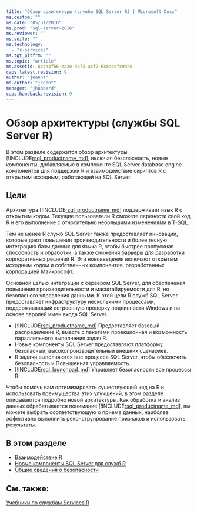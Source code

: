 ```yaml
---
title: "Обзор архитектуры (службы SQL Server R) | Microsoft Docs"
ms.custom: ""
ms.date: "05/31/2016"
ms.prod: "sql-server-2016"
ms.reviewer: ""
ms.suite: ""
ms.technology: 
  - "r-services"
ms.tgt_pltfrm: ""
ms.topic: "article"
ms.assetid: 6c4a4f66-ea3e-4a73-acf2-6c8aeafc94b0
caps.latest.revision: 9
author: "jeannt"
ms.author: "jeannt"
manager: "jhubbard"
caps.handback.revision: 9
---
```

# Обзор архитектуры (службы SQL Server R)
В этом разделе содержится обзор архитектуры [!INCLUDE[rsql_productname_md](../../includes/rsql-productname-md.md)], включая безопасность, новые компоненты, добавляемые в компоненте SQL Server database engine компонентов для поддержки R и взаимодействие скриптов R с открытым исходным, работающей на SQL Server.


## Цели


Архитектура [!INCLUDE[rsql_productname_md](../../includes/rsql-productname-md.md)] поддерживает язык R с открытым кодом. Текущие пользователи R сможете перенести свой код R и его выполнение с относительно небольшими изменениями в T-SQL.

Тем не менее R служб SQL Server также предоставляет инновации, которые дают повышения производительности и более тесную интеграцию базы данных для языка R, чтобы быстрее пропускная способность и обработки, а также снижения барьеры для разработки корпоративных решений R. Эти нововведения включают открытым исходным кодом и собственных компонентов, разработанных корпорацией Майкрософт.


Основной целью интеграции с сервером SQL Server, для обеспечения повышения производительности и масштабируемости для R, но безопасного управления данными. К этой цели R служб SQL Server предоставляет инфраструктуру несколькими процессами, поддерживающий встроенную проверку подлинности Windows и на основе паролей имен входа SQL Server. 

+ [!INCLUDE[rsql_productname_md](../../includes/rsql-productname-md.md)] Предоставляет базовый распределение R, вместе с пакетами проекционная и возможность параллельного выполнения задач R.
+ Новые компоненты SQL Server предоставляют платформу, безопасный, высокопроизводительный внешних сценариев.
+ R задачи выполняются вне процесса SQL Server, чтобы обеспечить безопасность и Повышенная управляемость.
+ [!INCLUDE[rsql_launchpad_md](../../includes/rsql-launchpad-md.md)] Управляет безопасности все процессы R. 

Чтобы помочь вам оптимизировать существующий код на R и использовать преимущества этих улучшений, в этом разделе описываются подробно новой архитектуры. Как обработка и анализ данных обрабатывается понимание [!INCLUDE[rsql_productname_md](../../includes/rsql-productname-md.md)], вы можете выбрать соответствующую о приема данных, наиболее эффективно выполнить реконструирование признаков и использовать результаты.
 

## В этом разделе
+ [Взаимодействие R](../../advanced-analytics/r-services/r-interoperability-in-sql-server-r-services.md)
+ [Новые компоненты SQL Server для служб R](../../advanced-analytics/r-services/new-components-in-sql-server-to-support-r-services.md)
+ [Общие сведения о безопасности](../../advanced-analytics/r-services/security-overview-sql-server-r-services.md)

## См. также:
[Учебники по службам Services R](../../advanced-analytics/r-services/sql-server-r-services-tutorials.md)
